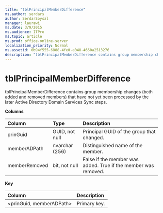 ```yaml
---
title: "tblPrincipalMemberDifference"
ms.author: serdars
author: SerdarSoysal
manager: laurawi
ms.date: 3/9/2015
ms.audience: ITPro
ms.topic: article
ms.prod: office-online-server
localization_priority: Normal
ms.assetid: 0b94f555-6888-4fe0-a048-4660a2513276
description: "tblPrincipalMemberDifference contains group membership changes (both added and removed members) that have not yet been processed by the later Active Directory Domain Services Sync steps."
---
```


# tblPrincipalMemberDifference
 
tblPrincipalMemberDifference contains group membership changes (both added and removed members) that have not yet been processed by the later Active Directory Domain Services Sync steps.
  
**Columns**

|**Column**|**Type**|**Description**|
|:-----|:-----|:-----|
|prinGuid  <br/> |GUID, not null  <br/> |Principal GUID of the group that changed.  <br/> |
|memberADPath  <br/> |nvarchar (256)  <br/> |Distinguished name of the member.  <br/> |
|memberRemoved  <br/> |bit, not null  <br/> |False if the member was added. True if the member was removed.  <br/> |
   
**Key**

|**Column**|**Description**|
|:-----|:-----|
|\<prinGuid, memberADPath\>  <br/> |Primary key.  <br/> |
   

